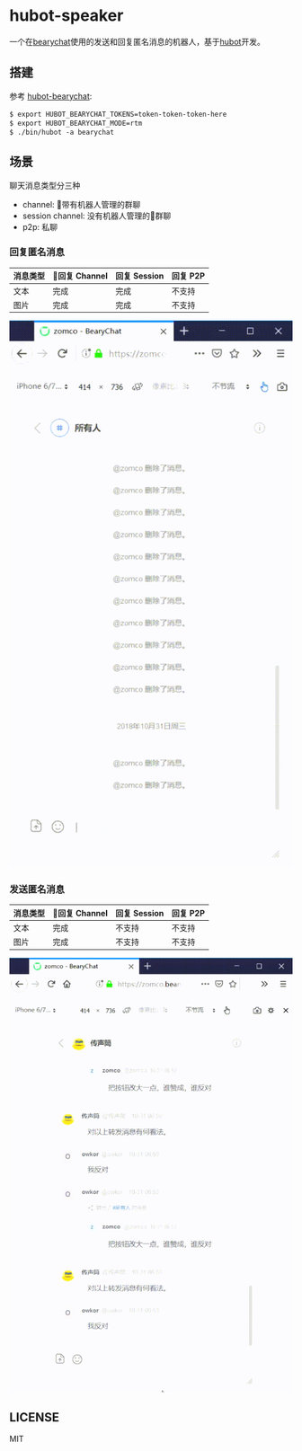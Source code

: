 # hubot-speaker

一个在[bearychat](https://bearychat.com)使用的发送和回复匿名消息的机器人，基于[hubot](https://hubot.github.com/)开发。

## 搭建

参考 [hubot-bearychat](https://github.com/bearyinnovative/hubot-bearychat):

    $ export HUBOT_BEARYCHAT_TOKENS=token-token-token-here
    $ export HUBOT_BEARYCHAT_MODE=rtm
    $ ./bin/hubot -a bearychat

## 场景

聊天消息类型分三种
* channel: 带有机器人管理的群聊
* session channel: 没有机器人管理的群聊
* p2p: 私聊

### 回复匿名消息

| 消息类型 | 回复 Channel | 回复 Session | 回复 P2P     |
| ------- | ----------- | ----------- | -----------  |
| 文本    | 完成         | 完成         | 不支持        | 
| 图片    | 完成         | 完成         | 不支持        |

![](resources/example2.gif)

### 发送匿名消息

| 消息类型 | 回复 Channel | 回复 Session | 回复 P2P     |
| ------- | ----------- | ----------- | -----------  |
| 文本    | 完成         | 不支持       | 不支持        | 
| 图片    | 完成         | 不支持       | 不支持        |

![](resources/example3.gif)

## LICENSE

MIT